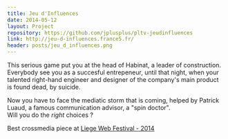 ```yaml
---
title: Jeu d'Influences
date: 2014-05-12
layout: Project
repository: https://github.com/jplusplus/pltv-jeudinfluences
link: http://jeu-d-influences.france5.fr/
header: posts/jeu_d_influences.png
---
```

This serious game put you at the head of Habinat, a leader of construction. Everybody see you as a succesful entrepeneur, until that night, when your talented right-hand engineer and designer of the company's main product is found dead, by suicide.

Now you have to face the mediatic storm that is coming, helped by Patrick Luaud, a famous communication advisor, a "spin doctor".<br/>
Will you do the *right* choices ?

<i class="fa fa-trophy"></i> Best crossmedia piece at [Liege Web Festival - 2014][LWF]

[LWF]: http://2015.liegewebfest.be/edition-2014/
